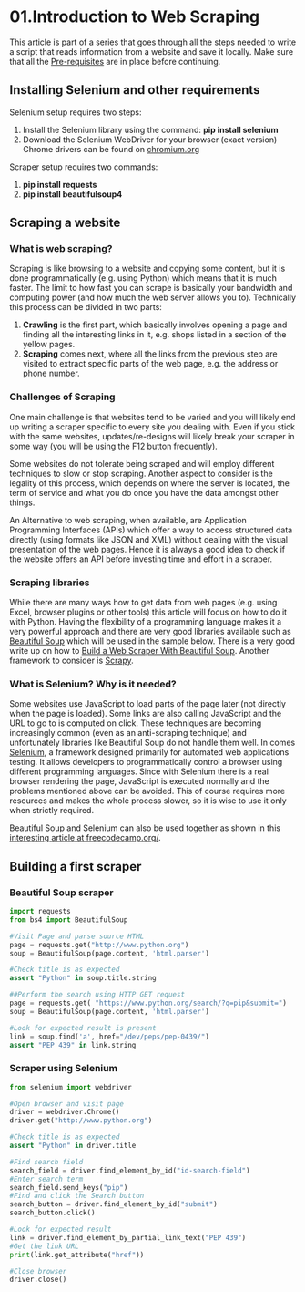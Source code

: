 <!-- 
https://github.com/adam-p/markdown-here/wiki/Markdown-Cheatsheet
https://www.accordbox.com/blog/web-scraping-framework-review-scrapy-vs-selenium/
-->
# 01.Introduction to Web Scraping
This article is part of a series that goes through all the steps needed to write a script that reads information from a website and save it locally. Make sure that all the [Pre-requisites](00.Pre-requisites.md) are in place before continuing. 

## Installing Selenium and other requirements
Selenium setup requires two steps:
1. Install the Selenium library using the command: __pip install selenium__
1. Download the Selenium WebDriver for your browser (exact version)  
Chrome drivers can be found on [chromium.org](https://chromedriver.chromium.org/downloads)

Scraper setup requires two commands:
1. __pip install requests__ 
2. __pip install beautifulsoup4__

## Scraping a website
### What is web scraping?
Scraping is like browsing to a website and copying some content, but it is done programmatically (e.g. using Python) which means that it is much faster. The limit to how fast you can scrape is basically your bandwidth and computing power (and how much the web server allows you to). Technically this process can be divided in two parts:
1. __Crawling__ is the first part, which basically involves opening a page and finding all the interesting links in it, e.g. shops listed in a section of the yellow pages. 
1. __Scraping__ comes next, where all the links from the previous step are visited to extract specific parts of the web page, e.g. the address or phone number.

### Challenges of Scraping
One main challenge is that websites tend to be varied and you will likely end up writing a scraper specific to every site you dealing with. Even if you stick with the same websites, updates/re-designs will likely break your scraper in some way (you will be using the F12 button frequently). 

Some websites do not tolerate being scraped and will employ different techniques to slow or stop scraping. Another aspect to consider is the legality of this process, which depends on where the server is located, the term of service and what you do once you have the data amongst other things.

An Alternative to web scraping, when available, are Application Programming Interfaces (APIs) which offer a way to access structured data directly (using formats like JSON and XML) without dealing with the visual presentation of the web pages. Hence it is always a good idea to check if the website offers an API before investing time and effort in a scraper.

### Scraping libraries
While there are many ways how to get data from web pages (e.g. using Excel, browser plugins or other tools) this article will focus on how to do it with Python. Having the flexibility of a programming language makes it a very powerful approach and there are very good libraries available such as [Beautiful Soup](https://www.crummy.com/software/BeautifulSoup/bs4/doc/) which will be used in the sample below. There is a very good write up on how to [Build a Web Scraper With Beautiful Soup](https://realpython.com/beautiful-soup-web-scraper-python/). Another framework to consider is [Scrapy](https://scrapy.org/).

### What is Selenium? Why is it needed?
Some websites use JavaScript to load parts of the page later  (not directly when the page is loaded). Some links are also calling JavaScript and the URL to go to is computed on click. These techniques are becoming increasingly common (even as an anti-scraping technique) and unfortunately libraries like Beautiful Soup do not handle them well. In comes [Selenium](https://www.selenium.dev/), a framework designed primarily for automated web applications testing. It allows developers to programmatically control a browser using different programming languages. Since with Selenium there is a real browser rendering the page, JavaScript is executed normally and the problems mentioned above can be avoided. This of course requires more resources  and makes the whole process slower, so it is wise to use it only when strictly required.

Beautiful Soup and Selenium can also be used together as shown in this [interesting article at freecodecamp.org/](https://www.freecodecamp.org/news/better-web-scraping-in-python-with-selenium-beautiful-soup-and-pandas-d6390592e251/).

## Building a first scraper

### Beautiful Soup scraper
```python
import requests
from bs4 import BeautifulSoup

#Visit Page and parse source HTML
page = requests.get("http://www.python.org")
soup = BeautifulSoup(page.content, 'html.parser')

#Check title is as expected
assert "Python" in soup.title.string

##Perform the search using HTTP GET request
page = requests.get( "https://www.python.org/search/?q=pip&submit=")
soup = BeautifulSoup(page.content, 'html.parser')

#Look for expected result is present
link = soup.find('a', href="/dev/peps/pep-0439/")
assert "PEP 439" in link.string
```
### Scraper using Selenium
```python
from selenium import webdriver

#Open browser and visit page
driver = webdriver.Chrome()
driver.get("http://www.python.org")

#Check title is as expected
assert "Python" in driver.title

#Find search field
search_field = driver.find_element_by_id("id-search-field")
#Enter search term
search_field.send_keys("pip")
#Find and click the Search button
search_button = driver.find_element_by_id("submit")
search_button.click()

#Look for expected result
link = driver.find_element_by_partial_link_text("PEP 439")
#Get the link URL
print(link.get_attribute("href"))

#Close browser
driver.close()
```
